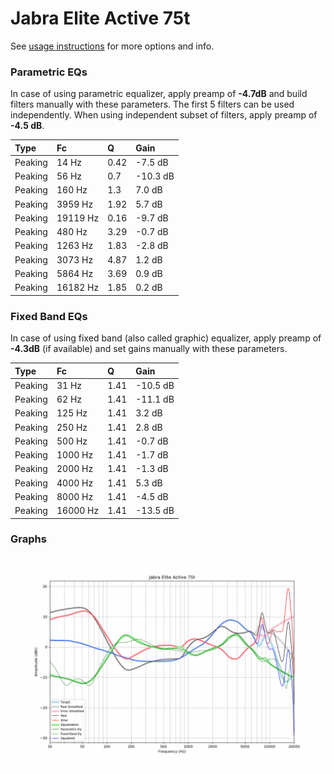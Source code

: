 # Jabra Elite Active 75t
See [usage instructions](https://github.com/jaakkopasanen/AutoEq#usage) for more options and info.

### Parametric EQs
In case of using parametric equalizer, apply preamp of **-4.7dB** and build filters manually
with these parameters. The first 5 filters can be used independently.
When using independent subset of filters, apply preamp of **-4.5 dB**.

| Type    | Fc       |    Q | Gain     |
|:--------|:---------|:-----|:---------|
| Peaking | 14 Hz    | 0.42 | -7.5 dB  |
| Peaking | 56 Hz    | 0.7  | -10.3 dB |
| Peaking | 160 Hz   | 1.3  | 7.0 dB   |
| Peaking | 3959 Hz  | 1.92 | 5.7 dB   |
| Peaking | 19119 Hz | 0.16 | -9.7 dB  |
| Peaking | 480 Hz   | 3.29 | -0.7 dB  |
| Peaking | 1263 Hz  | 1.83 | -2.8 dB  |
| Peaking | 3073 Hz  | 4.87 | 1.2 dB   |
| Peaking | 5864 Hz  | 3.69 | 0.9 dB   |
| Peaking | 16182 Hz | 1.85 | 0.2 dB   |

### Fixed Band EQs
In case of using fixed band (also called graphic) equalizer, apply preamp of **-4.3dB**
(if available) and set gains manually with these parameters.

| Type    | Fc       |    Q | Gain     |
|:--------|:---------|:-----|:---------|
| Peaking | 31 Hz    | 1.41 | -10.5 dB |
| Peaking | 62 Hz    | 1.41 | -11.1 dB |
| Peaking | 125 Hz   | 1.41 | 3.2 dB   |
| Peaking | 250 Hz   | 1.41 | 2.8 dB   |
| Peaking | 500 Hz   | 1.41 | -0.7 dB  |
| Peaking | 1000 Hz  | 1.41 | -1.7 dB  |
| Peaking | 2000 Hz  | 1.41 | -1.3 dB  |
| Peaking | 4000 Hz  | 1.41 | 5.3 dB   |
| Peaking | 8000 Hz  | 1.41 | -4.5 dB  |
| Peaking | 16000 Hz | 1.41 | -13.5 dB |

### Graphs
![](./Jabra%20Elite%20Active%2075t.png)